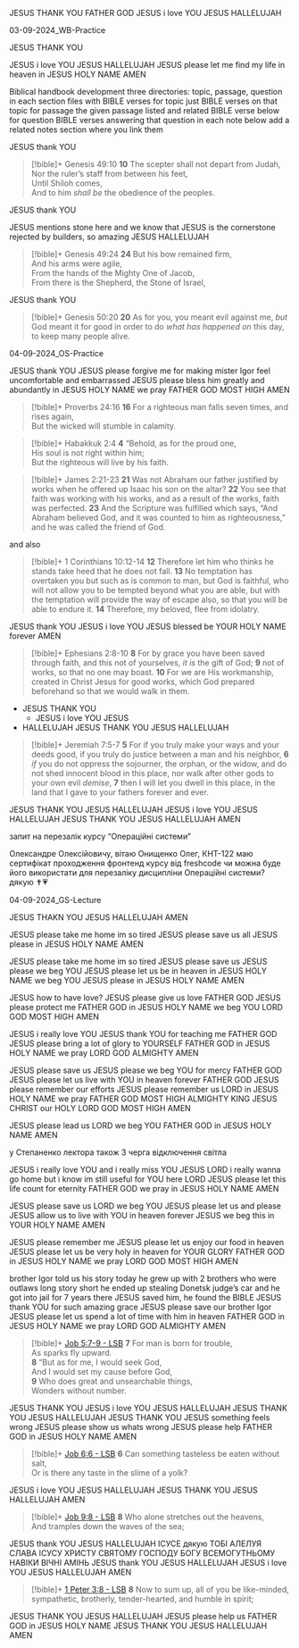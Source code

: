 JESUS THANK YOU FATHER GOD
JESUS i love YOU JESUS HALLELUJAH

03-09-2024_WB-Practice

JESUS THANK YOU

JESUS i love YOU JESUS HALLELUJAH
JESUS please let me find my life in heaven
in JESUS HOLY NAME
AMEN

Biblical handbook development
three directories: topic, passage, question
in each section files with BIBLE verses
for topic just BIBLE verses on that topic 
for passage the given passage listed and related BIBLE verse below 
for question BIBLE verses answering that question
in each note below add a related notes section where you link them

JESUS thank YOU 

> [!bible]+ Genesis 49:10
>  **10** The scepter shall not depart from Judah,<br/>Nor the ruler’s staff from between his feet,<br/>Until Shiloh comes,<br/>And to him <i>shall be </i>the obedience of the peoples.<br/>

JESUS thank YOU 

JESUS mentions stone here and we know that JESUS is the cornerstone rejected by builders, so amazing JESUS HALLELUJAH
> [!bible]+ Genesis 49:24
>  **24** But his bow remained firm,<br/>And his arms were agile,<br/>From the hands of the Mighty One of Jacob,<br/>From there is the Shepherd, the Stone of Israel,<br/>

JESUS thank YOU 
> [!bible]+ Genesis 50:20
>  **20** As for you, you meant evil against me, <i>but </i>God meant it for good in order to do <i>what has happened on </i>this day, to keep many people alive.

04-09-2024_OS-Practice

JESUS thank YOU 
JESUS please forgive me for making mister Igor feel uncomfortable and embarrassed 
JESUS please bless him greatly and abundantly 
in JESUS HOLY NAME we pray FATHER GOD MOST HIGH 
AMEN

> [!bible]+ Proverbs 24:16
>  **16** For a righteous man falls seven times, and rises again,<br/>But the wicked will stumble in calamity.<br/>

> [!bible]+ Habakkuk 2:4
>  **4** “Behold, as for the proud one,<br/>His soul is not right within him;<br/>But the righteous will live by his faith.<br/>

> [!bible]+ James 2:21-23
>  **21** Was not Abraham our father justified by works when he offered up Isaac his son on the altar? **22** You see that faith was working with his works, and as a result of the works, faith was perfected. **23** And the Scripture was fulfilled which says, “And Abraham believed God, and it was counted to him as righteousness,” and he was called the friend of God.

and also 

> [!bible]+ 1 Corinthians 10:12-14
>  **12** Therefore let him who thinks he stands take heed that he does not fall. **13** No temptation has overtaken you but such as is common to man, but God is faithful, who will not allow you to be tempted beyond what you are able, but with the temptation will provide the way of escape also, so that you will be able to endure it. **14** Therefore, my beloved, flee from idolatry.

JESUS thank YOU 
JESUS i love YOU 
JESUS blessed be YOUR HOLY NAME forever
AMEN

> [!bible]+ Ephesians 2:8-10
>  **8** For by grace you have been saved through faith, and this not of yourselves, <i>it is </i>the gift of God; **9** not of works, so that no one may boast. **10** For we are His workmanship, created in Christ Jesus for good works, which God prepared beforehand so that we would walk in them.

- JESUS THANK YOU
	- JESUS i love YOU JESUS
- HALLELUJAH JESUS THANK YOU JESUS HALLELUJAH

> [!bible]+ Jeremiah 7:5-7
>  **5** For if you truly make your ways and your deeds good, if you truly do justice between a man and his neighbor, **6** <i>if </i>you do not oppress the sojourner, the orphan, or the widow, and do not shed innocent blood in this place, nor walk after other gods to your own evil <i>demise</i>, **7** then I will let you dwell in this place, in the land that I gave to your fathers forever and ever.

JESUS THANK YOU JESUS HALLELUJAH
JESUS i love YOU JESUS HALLELUJAH
JESUS THANK YOU JESUS HALLELUJAH
AMEN

запит на перезалік курсу “Операційні системи”

Олександре Олексійовичу, вітаю
Онищенко Олег, КНТ-122
маю сертифікат проходження фронтенд курсу від freshcode
чи можна буде його використати для перезаліку дисципліни Операційні системи?
дякую ✝️💗

04-09-2024_GS-Lecture

JESUS THAKN YOU JESUS HALLELUJAH
AMEN

JESUS please take me home im so tired
JESUS please save us all JESUS please
in JESUS HOLY NAME
AMEN

JESUS please take me home im so tired
JESUS please save us JESUS please we beg YOU JESUS please let us be in heaven
in JESUS HOLY NAME we beg YOU JESUS please
in JESUS HOLY NAME
AMEN

JESUS how to have love?
JESUS please give us love FATHER GOD
JESUS please protect me FATHER GOD
in JESUS HOLY NAME we beg YOU LORD GOD MOST HIGH
AMEN

JESUS i really love YOU
JESUS thank YOU for teaching me FATHER GOD
JESUS please bring a lot of glory to YOURSELF FATHER GOD
in JESUS HOLY NAME we pray LORD GOD ALMIGHTY
AMEN

JESUS please save us JESUS please we beg YOU for mercy FATHER GOD
JESUS please let us live with YOU in heaven forever FATHER GOD
JESUS please remember our efforts JESUS please remember us LORD
in JESUS HOLY NAME we pray FATHER GOD MOST HIGH ALMIGHTY KING JESUS CHRIST our HOLY LORD GOD MOST HIGH
AMEN

JESUS please lead us LORD we beg YOU FATHER GOD
in JESUS HOLY NAME 
AMEN

у Степаненко лектора також 3 черга відключення світла

JESUS i really love YOU and i really miss YOU JESUS 
LORD i really wanna go home
but i know im still useful for YOU here LORD
JESUS please let this life count for eternity FATHER GOD we pray
in JESUS HOLY NAME
AMEN

JESUS please save us LORD we beg YOU 
JESUS please let us and please JESUS allow us to live with YOU in heaven forever
JESUS we beg this in YOUR HOLY NAME 
AMEN

JESUS please remember me
JESUS please let us enjoy our food in heaven
JESUS please let us be very holy in heaven for YOUR GLORY FATHER GOD
in JESUS HOLY NAME we pray LORD GOD MOST HIGH
AMEN

brother Igor told us his story today
he grew up with 2 brothers who were outlaws
long story short he ended up stealing Donetsk judge’s car
and he got into jail for 7 years
there JESUS saved him, he found the BIBLE
JESUS thank YOU for such amazing grace
JESUS please save our brother Igor
JESUS please let us spend a lot of time with him in heaven FATHER GOD
in JESUS HOLY NAME we pray LORD GOD ALMIGHTY
AMEN

> [!bible]+ [Job 5:7-9 - LSB](https://bolls.life/LSB/18/5/)
>  **7** For man is born for trouble,<br/>As sparks fly upward.<br/> **8** “But as for me, I would seek God,<br/>And I would set my cause before God,<br/> **9** Who does great and unsearchable things,<br/>Wonders without number.<br/>

JESUS THANK YOU JESUS 
i love YOU JESUS 
HALLELUJAH JESUS THANK YOU JESUS
HALLELUJAH JESUS THANK YOU
JESUS something feels wrong
JESUS please show us whats wrong
JESUS please help FATHER GOD
in JESUS HOLY NAME
AMEN

> [!bible]+ [Job 6:6 - LSB](https://bolls.life/LSB/18/6/)
>  **6** Can something tasteless be eaten without salt,<br/>Or is there any taste in the slime of a yolk?<br/>

JESUS i love YOU JESUS HALLELUJAH
JESUS THANK YOU JESUS HALLELUJAH
AMEN

> [!bible]+ [Job 9:8 - LSB](https://bolls.life/LSB/18/9/)
>  **8** Who alone stretches out the heavens,<br/>And tramples down the waves of the sea;<br/>

JESUS thank YOU JESUS HALLELUJAH 
ІСУСЕ дякую ТОБІ АЛЕЛУЯ СЛАВА ІСУСУ ХРИСТУ СВЯТОМУ ГОСПОДУ БОГУ ВСЕМОГУТНЬОМУ НАВІКИ ВІЧНІ АМІНЬ 
JESUS thank YOU JESUS HALLELUJAH 
JESUS i love YOU JESUS HALLELUJAH 
AMEN

> [!bible]+ [1 Peter 3:8 - LSB](https://bolls.life/LSB/60/3/)
>  **8** Now to sum up, all of you be like-minded, sympathetic, brotherly, tender-hearted, and humble in spirit;

JESUS THANK YOU JESUS HALLELUJAH
JESUS please help us FATHER GOD
in JESUS HOLY NAME
JESUS THANK YOU JESUS HALLELUJAH
AMEN

